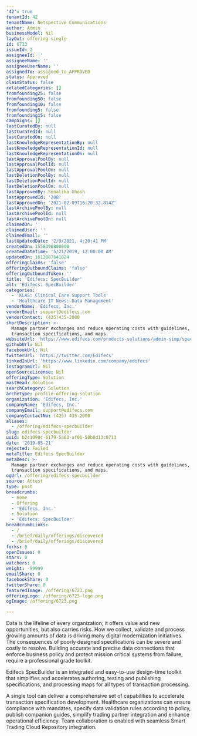 ```yaml
---
'42': true
tenantId: 42
tenantName: Netspective Communications
author: Admin
businessModel: Nil
layOut: offering-single
id: 6723
issueId: 2
assigneeId: ''
assigneeName: ''
assigneeUserName: ''
assignedTo: assigned_to_APPROVED
status: Approved
claimStatus: false
relatedCategories: []
fromfounding25: false
fromfounding50: false
fromfounding10: false
fromfounding5: false
fromfounding15: false
campaigns: []
lastCuratedBy: null
lastCuratedId: null
lastCuratedOn: null
lastKnowledgeRepresentationBy: null
lastKnowledgeRepresentationId: null
lastKnowledgeRepresentationOn: null
lastApprovalPoolBy: null
lastApprovalPoolId: null
lastApprovalPoolOn: null
lastDeletionPoolBy: null
lastDeletionPoolId: null
lastDeletionPoolOn: null
lastApprovedBy: Sonalika Ghosh
lastApprovedId: '208'
lastApprovedOn: '2021-02-09T16:20:32.814Z'
lastArchivePoolBy: null
lastArchivePoolId: null
lastArchivePoolOn: null
claimedOn: ''
claimedUser: ''
claimedEmail: ''
lastUpdatedDate: '2/9/2021, 4:20:41 PM'
createdOn: 1558396800000
createdDateTime: '5/21/2019, 12:00:00 AM'
updatedOn: 1612887641824
offeringClaims: 'false'
offeringOutboundClaims: 'false'
offeringOutboundToken: ''
title: 'Edifecs: SpecBuilder'
alt: 'Edifecs: SpecBuilder'
categories:
  - 'KLAS: Clinical Care Support Tools'
  - 'Healthcare IT News: Data Management'
vendorName: 'Edifecs, Inc.'
vendorEmail: support@edifecs.com
vendorContact: (425)435-2000
shortDescription: >-
  Manage partner exchanges and reduce operating costs with guidelines,
  transaction specifications, and maps.
websiteUrl: 'https://www.edifecs.com/products-solutions/admin-simp/specbuilder'
githubUrl: Nil
facebookUrl: Nil
twitterUrl: 'https://twitter.com/Edifecs'
linkedInUrl: 'https://www.linkedin.com/company/edifecs'
instagramUrl: Nil
openSourceLicense: Nil
offeringType: Solution
mastHead: Solution
searchCategory: Solution
archeType: profile-offering-solution
organization: 'Edifecs, Inc.'
companyName: 'Edifecs, Inc.'
companyEmail: support@edifecs.com
companyContactNo: (425) 435-2000
aliases:
  - /offering/edifecs-specbuilder
slug: edifecs-specbuilder
uuid: b241090c-6179-5a63-af01-50b8d13c0713
date: '2019-05-21'
rejected: Failed
metaTitle: Edifecs SpecBuilder
metaDesc: >-
  Manage partner exchanges and reduce operating costs with guidelines,
  transaction specifications, and maps.
ogUrl: /offering/edifecs-specbuilder
source: Attest
type: post
breadcrumbs:
  - Home
  - Offering
  - 'Edifecs, Inc.'
  - Solution
  - 'Edifecs: SpecBuilder'
breadcrumbLinks:
  - /
  - /brief/daily/offerings/discovered
  - /brief/daily/offerings/discovered
forks: 0
openIssues: 0
stars: 0
watchers: 0
weight: -99999
emailShare: 0
facebookShare: 0
twitterShare: 0
featuredImage: /offering/6723.png
offeringLogo: /offering/6723-logo.png
ogImage: /offering/6723.png

---
```

Data is the lifeline of every organization; it offers value and new opportunities, but also carries risks. How we collect, validate and process growing amounts of data is driving many digital modernization initiatives. The consequences of poorly designed specifications can be severe and costly to resolve. Building accurate and precise data connections that enforce business policy and protect mission critical systems from failure, require a professional grade toolkit.

Edifecs SpecBuilder is an integrated and easy-to-use design-time toolkit that simplifies and accelerates authoring, testing and publishing specifications, and processing maps for all types of transaction processing.

A single tool can deliver a comprehensive set of capabilities to accelerate transaction specification development. Healthcare organizations can ensure compliance with mandates, specify data validation rules according to policy, publish companion guides, simplify trading partner integration and enhance operational efficiency. Team collaboration is enabled with seamless Smart Trading Cloud Repository integration.